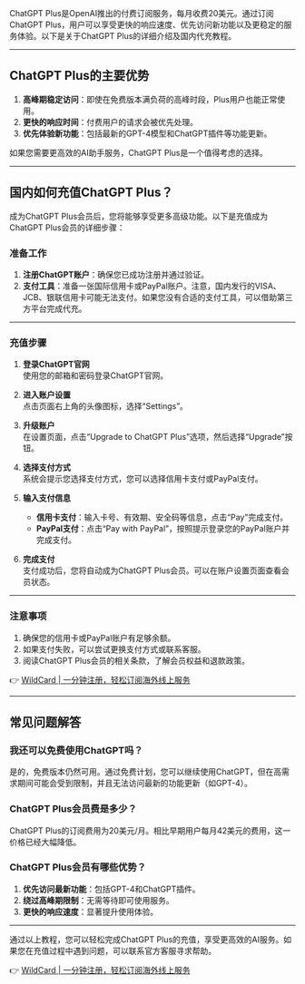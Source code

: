 ChatGPT Plus是OpenAI推出的付费订阅服务，每月收费20美元。通过订阅ChatGPT Plus，用户可以享受更快的响应速度、优先访问新功能以及更稳定的服务体验。以下是关于ChatGPT Plus的详细介绍及国内代充教程。

---

## ChatGPT Plus的主要优势

1. **高峰期稳定访问**：即使在免费版本满负荷的高峰时段，Plus用户也能正常使用。
2. **更快的响应时间**：付费用户的请求会被优先处理。
3. **优先体验新功能**：包括最新的GPT-4模型和ChatGPT插件等功能更新。

如果您需要更高效的AI助手服务，ChatGPT Plus是一个值得考虑的选择。

---

## 国内如何充值ChatGPT Plus？

成为ChatGPT Plus会员后，您将能够享受更多高级功能。以下是充值成为ChatGPT Plus会员的详细步骤：

### **准备工作**

1. **注册ChatGPT账户**：确保您已成功注册并通过验证。
2. **支付工具**：准备一张国际信用卡或PayPal账户。注意，国内发行的VISA、JCB、银联信用卡可能无法支付。如果您没有合适的支付工具，可以借助第三方平台完成代充。

---

### **充值步骤**

1. **登录ChatGPT官网**  
   使用您的邮箱和密码登录ChatGPT官网。

2. **进入账户设置**  
   点击页面右上角的头像图标，选择“Settings”。

3. **升级账户**  
   在设置页面，点击“Upgrade to ChatGPT Plus”选项，然后选择“Upgrade”按钮。

4. **选择支付方式**  
   系统会提示您选择支付方式，您可以选择信用卡支付或PayPal支付。

5. **输入支付信息**  
   - **信用卡支付**：输入卡号、有效期、安全码等信息，点击“Pay”完成支付。  
   - **PayPal支付**：点击“Pay with PayPal”，按照提示登录您的PayPal账户并完成支付。

6. **完成支付**  
   支付成功后，您将自动成为ChatGPT Plus会员。可以在账户设置页面查看会员状态。

---

### **注意事项**

1. 确保您的信用卡或PayPal账户有足够余额。
2. 如果支付失败，可以尝试更换支付方式或联系客服。
3. 阅读ChatGPT Plus会员的相关条款，了解会员权益和退款政策。

👉 [WildCard | 一分钟注册，轻松订阅海外线上服务](https://bit.ly/bewildcard)

---

## 常见问题解答

### **我还可以免费使用ChatGPT吗？**

是的，免费版本仍然可用。通过免费计划，您可以继续使用ChatGPT，但在高需求期间可能会受到限制，并且无法访问最新的功能更新（如GPT-4）。

### **ChatGPT Plus会员费是多少？**

ChatGPT Plus的订阅费用为20美元/月。相比早期用户每月42美元的费用，这一价格已经大幅降低。

### **ChatGPT Plus会员有哪些优势？**

1. **优先访问最新功能**：包括GPT-4和ChatGPT插件。  
2. **绕过高峰期限制**：无需等待即可使用服务。  
3. **更快的响应速度**：显著提升使用体验。

---

通过以上教程，您可以轻松完成ChatGPT Plus的充值，享受更高效的AI服务。如果您在充值过程中遇到问题，可以联系官方客服寻求帮助。

👉 [WildCard | 一分钟注册，轻松订阅海外线上服务](https://bit.ly/bewildcard)
